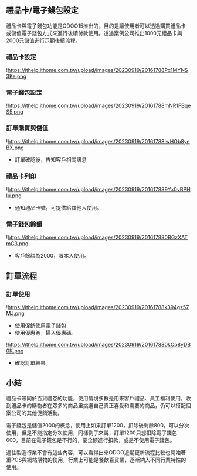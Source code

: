 ## 禮品卡/電子錢包設定

禮品卡與電子錢包功能是ODOO15推出的，目的是讓使用者可以透過購買禮品卡或儲值電子錢包方式來進行後續付款使用。透過案例公司推出1000元禮品卡與2000元儲值進行示範後續流程。

### 禮品卡設定

!https://ithelp.ithome.com.tw/upload/images/20230919/20161788Px1MYNS3Ke.png

### 電子錢包設定

!https://ithelp.ithome.com.tw/upload/images/20230919/20161788mNR1FBqeS5.png

### 訂單購買與儲值

!https://ithelp.ithome.com.tw/upload/images/20230919/20161788iwHOb8yeBX.png

- 訂單確認後，告知客戶相關訊息

### 禮品卡列印

!https://ithelp.ithome.com.tw/upload/images/20230919/201617889Yx0vBPHIu.png

- 通知禮品卡號，可提供給其他人使用。

### 電子錢包餘額

!https://ithelp.ithome.com.tw/upload/images/20230919/201617880BGzXATmC3.png

- 客戶餘額為2000，限本人使用。

## 訂單流程

### 訂單使用

!https://ithelp.ithome.com.tw/upload/images/20230919/20161788k394gz57MJ.png

- 使用促銷使用電子錢包
- 使用優惠卷，掃入優惠碼。

!https://ithelp.ithome.com.tw/upload/images/20230919/201617880kCp8yDB0K.png

- 確認訂單結果。

## 小結

禮品卡等同於百貨禮卷的功能，使用情境多數是用來客戶禮品、員工福利使用，收到禮品卡的購物者在眾多的商品里挑選自己真正喜愛和需要的商品，仍可以搭配個案公司的其他促銷活動。

電子錢包是儲值2000的概念，使用上如果訂單1200，扣除後剩餘800，可以分次使用，但是不能指定分次使用，同樣例子來說，訂單1200只想扣除電子錢包600，目前在電子錢包是不行的，要全額進行扣款，或是不使用電子錢包。

過往製造行業不會有這些內容，可以看得出來ODOO近期更新流程比較也開始著重POS與網站購物的使用，行業上可能是餐飲百貨業，逐漸納入不同行業特性的使用。
